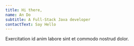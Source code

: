 ```yaml
---
title: Hi there,
name: An Do
subtitle: A Full-Stack Java developer
contactText: Say Hello
---
```


Exercitation id anim labore sint et commodo nostrud dolor.
